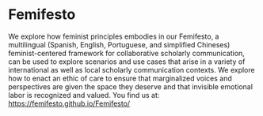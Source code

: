 # Femifesto

We explore how feminist principles embodies in our Femifesto, a multilingual (Spanish, English, Portuguese, and simplified Chineses) feminist-centered framework for collaborative scholarly communication, can be used to explore scenarios and use cases that arise in a variety of international as well as local scholarly communication contexts. We explore how to enact an ethic of care to ensure that marginalized voices and perspectives are given the space they deserve and that invisible emotional labor is recognized and valued. You find us at: https://femifesto.github.io/Femifesto/
